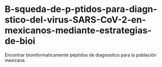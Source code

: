 # B-squeda-de-p-ptidos-para-diagn-stico-del-virus-SARS-CoV-2-en-mexicanos-mediante-estrategias-de-bioi
Encontrar bioinformaticamente péptidos de diagnostico para la población mexicana 
